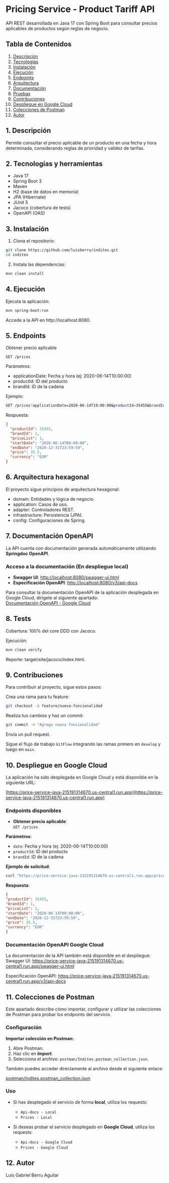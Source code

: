 # Pricing Service - Product Tariff API

API REST desarrollada en Java 17 con Spring Boot para consultar precios aplicables de productos según reglas de negocio.

## Tabla de Contenidos
1. [Descripción](#1-descripción)
2. [Tecnologías](#2-tecnologías-y-herramientas)
3. [Instalación](#3-instalación)
4. [Ejecución](#4-ejecución)
5. [Endpoints](#5-endpoints)
6. [Arquitectura](#6-arquitectura-hexagonal)
7. [Documentación](#7-documentación-openapi)
8. [Pruebas](#8-tests)
9. [Contribuciones](#9-contribuciones)
10. [Despliegue en Google Cloud](#10-despliegue-en-google-cloud)
11. [Colecciones de Postman](#11-colecciones-de-postman)
12. [Autor](#12-autor)


## 1. Descripción
Permite consultar el precio aplicable de un producto en una fecha y hora determinada, considerando reglas de prioridad y validez de tarifas.

## 2. Tecnologías y herramientas
- Java 17
- Spring Boot 3
- Maven
- H2 (base de datos en memoria)
- JPA (Hibernate)
- JUnit 5
- Jacoco (cobertura de tests)
- OpenAPI (OAS)

## 3. Instalación

1. Clona el repositorio:

```bash
git clone https://github.com/luisberru/inditex.git
cd inditex
  ```
2. Instala las dependencias:

```bash
mvn clean install  
```
## 4. Ejecución

Ejecuta la aplicación:
```bash
mvn spring-boot:run
```
Accede a la API en http://localhost:8080.

## 5. Endpoints

Obtener precio aplicable

`GET /prices`

Parámetros:

- applicationDate: Fecha y hora (ej: 2020-06-14T10:00:00)
- productId: ID del producto
- brandId: ID de la cadena

Ejemplo:

```bash
GET /prices?applicationDate=2020-06-14T10:00:00&productId=35455&brandId=1
```
Respuesta:

```json
{
  "productId": 35455,
  "brandId": 1,
  "priceList": 1,
  "startDate": "2020-06-14T00:00:00",
  "endDate": "2020-12-31T23:59:59",
  "price": 35.5,
  "currency": "EUR"
}
```
## 6. Arquitectura hexagonal

El proyecto sigue principios de arquitectura hexagonal:

- domain: Entidades y lógica de negocio.
- application: Casos de uso.
- adapter: Controladores REST.
- infrastructure: Persistencia (JPA).
- config: Configuraciones de Spring.

## 7. Documentación OpenAPI

La API cuenta con documentación generada automáticamente utilizando **Springdoc OpenAPI**.

### Acceso a la documentación (En despliegue local)
- **Swagger UI**: [http://localhost:8080/swagger-ui.html](http://localhost:8080/swagger-ui.html)
- **Especificación OpenAPI**: [http://localhost:8080/v3/api-docs](http://localhost:8080/v3/api-docs)

Para consultar la documentación OpenAPI de la aplicación desplegada en Google Cloud, dirígete al siguiente apartado:  
[Documentación OpenAPI - Google Cloud](#documentación-openapi-google-cloud)

## 8. Tests
Cobertura: 100% del core DDD con Jacoco.

Ejecución:

```bash
mvn clean verify
```
Reporte: target/site/jacoco/index.html.

## 9. Contribuciones

Para contribuir al proyecto, sigue estos pasos:

Crea una rama para tu feature:
```bash
git checkout -b feature/nueva-funcionalidad
```
Realiza tus cambios y haz un commit:
```bash
git commit -m "Agrega nueva funcionalidad"
```
Envía un pull request.

Sigue el flujo de trabajo `GitFlow` integrando las ramas primero en `develop` y luego en `main`.

## 10. Despliegue en Google Cloud

La aplicación ha sido desplegada en Google Cloud y está disponible en la siguiente URL:

[https://price-service-java-215191314670.us-central1.run.app](https://price-service-java-215191314670.us-central1.run.app)

### Endpoints disponibles

- **Obtener precio aplicable**:  
`GET /prices`

**Parámetros**:
  - `date`: Fecha y hora (ej: 2020-06-14T10:00:00)
  - `productId`: ID del producto
  - `brandId`: ID de la cadena

**Ejemplo de solicitud**:
```bash
curl "https://price-service-java-215191314670.us-central1.run.app/prices?date=2020-06-14T10:00:00&productId=35455&brandId=1"
  ```
**Respuesta**:
  
```json
{
"productId": 35455,
"brandId": 1,
"priceList": 1,
"startDate": "2020-06-14T00:00:00",
"endDate": "2020-12-31T23:59:59",
"price": 35.5,
"currency": "EUR"
}
```
### Documentación OpenAPI Google Cloud

La documentación de la API también está disponible en el despliegue:
Swagger UI: https://price-service-java-215191314670.us-central1.run.app/swagger-ui.html

Especificación OpenAPI: https://price-service-java-215191314670.us-central1.run.app/v3/api-docs

## 11. Colecciones de Postman

Este apartado describe cómo importar, configurar y utilizar las colecciones de Postman para probar los endpoints del servicio.

### Configuración

**Importar colección en Postman:**

1. Abre Postman.
2. Haz clic en **_Import_**.
3. Selecciona el archivo: `postman/Inditex.postman_collection.json`.

También puedes acceder directamente al archivo desde el siguiente enlace:

[postman/Inditex.postman_collection.json](postman/Inditex.postman_collection.json)


### Uso

- Si has desplegado el servicio de forma **local**, utiliza los requests:
  - `Api-docs - Local`
  - `Prices - Local`

- Si deseas probar el servicio desplegado en **Google Cloud**, utiliza los requests:
  - `Api-docs - Google Cloud`
  - `Prices - Google Cloud`


## 12. Autor

Luis Gabriel Berru Aguilar
